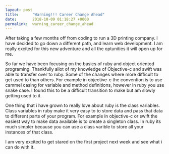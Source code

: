 ```yaml
---
layout: post
title:      "Warning!!! Career Change Ahead"
date:       2018-10-09 01:18:27 +0000
permalink:  warning_career_change_ahead
---
```



After taking a few months off from coding to run a 3D printing company. I have decided to go down a different path, and learn web development. I am really excited for this new adventure and all the optunities it will open up for me. 

So far we have been focusing on the basics of ruby and object oriented programing. Thankfully allot of my knowledge of Objective-c and swift was able to transfer over to ruby. Some of the changes where more difficult to get used to than others. For example in objective-c the convention is to use cammel casing for variable and method definitions, however in ruby you use snake case.  I found this to be a difficult transition to make but am slowly getting used to it. 

One thing that i have grown to really love about ruby is the class variables. Class variables in ruby make it very easy to to store data and pass that data to different parts of your program.  For example in objective-c or swift the easiest way to make data available is to create a singleton class. In ruby its much simpler because you can use a class varible to store all your instances of that class. 

I am very excited to get stared on the first project next week and see what i can do with it. 
